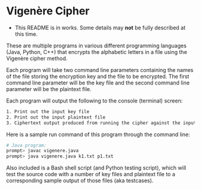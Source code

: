 # Vigenère Cipher

- This README is in works. Some details may **not** be fully described at this time.

These are multiple programs in various different programming languages (Java, Python, C++) that encrypts the alphabetic letters in a file using the Vigenère cipher method.

Each program will take two command line parameters containing the names of the file storing the encryption key and the file to be encrypted. The first command line parameter will be the key file and the second command line parameter will be the plaintext file.

Each program will output the following to the console (terminal) screen:
```txt
1. Print out the input key file
2. Print out the input plaintext file
3. Ciphertext output produced from running the cipher against the input plaintext file
```

Here is a sample run command of this program through the command line:
```bash
# Java program:
prompt> javac vigenere.java
prompt> java vigenere.java k1.txt p1.txt
```

Also included is a Bash shell script (and Python testing script), which will test the source code with a number of key files and plaintext file to a corresponding sample output of those files (aka testcases).
